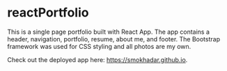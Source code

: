 # reactPortfolio

This is a single page portfolio built with React App. The app contains a header, navigation, portfolio, resume, about me, and footer. The Bootstrap framework was used for CSS styling and all photos are my own.

Check out the deployed app here: https://smokhadar.github.io.


